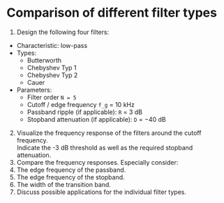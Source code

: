 Comparison of different filter types
====================================

1. Design the following four filters:
  * Characteristic: low-pass
  * Types:
    * Butterworth
    * Chebyshev Typ 1
    * Chebyshev Typ 2
    * Cauer
  * Parameters:
    * Filter order `N = 5`
    * Cutoff / edge frequency `f_g` = 10 kHz
    * Passband ripple (if applicable): `R` = 3 dB
    * Stopband attenuation (if applicable): `D` = −40 dB
2. Visualize the frequency response of the filters around the cutoff frequency.  
Indicate the -3 dB threshold as well as the required stopband attenuation.
3. Compare the frequency responses. Especially consider:
  1. The edge frequency of the passband.
  2. The edge frequency of the stopband.
  3. The width of the transition band.
4. Discuss possible applications for the individual filter types.

